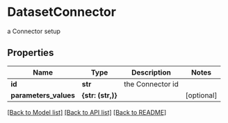 # DatasetConnector

a Connector setup

## Properties
Name | Type | Description | Notes
------------ | ------------- | ------------- | -------------
**id** | **str** | the Connector id | 
**parameters_values** | **{str: (str,)}** |  | [optional] 

[[Back to Model list]](../README.md#documentation-for-models) [[Back to API list]](../README.md#documentation-for-api-endpoints) [[Back to README]](../README.md)


